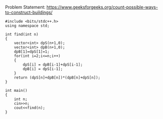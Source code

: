 Problem Statement: https://www.geeksforgeeks.org/count-possible-ways-to-construct-buildings/

```
#include <bits/stdc++.h>
using namespace std;

int find(int n)
{
    vector<int> dpS(n+1,0);
    vector<int> dpB(n+1,0);
    dpB[1]=dpS[1]=1;
    for(int i=2;i<=n;i++)
    {
        dpS[i] = dpB[i-1]+dpS[i-1];
        dpB[i] = dpS[i-1];
    }
    return (dpS[n]+dpB[n])*(dpB[n]+dpS[n]);
}

int main()
{
    int n;
    cin>>n;
    cout<<find(n);
}
```

